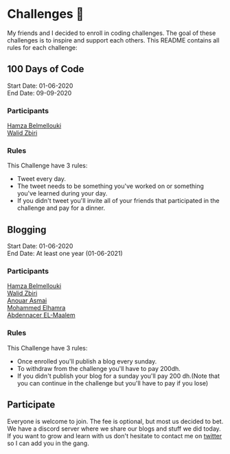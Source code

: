 # Challenges 🚀
My friends and I decided to enroll in coding challenges. The goal of these challenges is to inspire and support each others. This README contains all rules for each challenge:

## 100 Days of Code
Start Date: 01-06-2020  
End Date: 09-09-2020
### Participants
[Hamza Belmellouki](https://twitter.com/HamzaLovesJava)  
[Walid Zbiri](https://twitter.com/ZbiriWalid)
### Rules
This Challenge have 3 rules:  
* Tweet every day. 
* The tweet needs to be something you've worked on or something you've learned during your day.  
* If you didn't tweet you'll invite all of your friends that participated in the challenge and pay for a dinner.

## Blogging
Start Date: 01-06-2020  
End Date: At least one year (01-06-2021)
### Participants
[Hamza Belmellouki](https://twitter.com/HamzaLovesJava)  
[Walid Zbiri](https://twitter.com/ZbiriWalid)  
[Anouar Asmai](https://twitter.com/AnouarAsmai)  
[Mohammed Elhamra](https://twitter.com/ElhamraMohamed)  
[Abdennacer EL-Maalem](https://twitter.com/ElhamraMohamed)  
### Rules
This Challenge have 3 rules:  
* Once enrolled you'll publish a blog every sunday. 
* To withdraw from the challenge you'll have to pay 200dh.
* If you didn't publish your blog for a sunday you'll pay 200 dh.(Note that you can continue in the challenge but you'll have to pay if you lose)

## Participate
Everyone is welcome to join. The fee is optional, but most us decided to bet. We have a discord server where we share our blogs and stuff we did today. If you want to grow and learn with us don't hesitate to contact me on [twitter](https://twitter.com/HamzaLovesJava) so I can add you in the gang.
